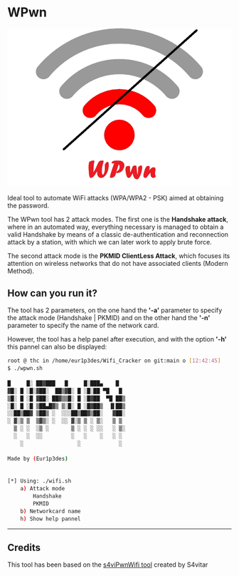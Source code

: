 # WPwn

![](./wpwn-removebg.png)

Ideal tool to automate WiFi attacks (WPA/WPA2 - PSK) aimed at obtaining the password.

The WPwn tool has 2 attack modes. The first one is the **Handshake attack**, where in an automated way, everything necessary is managed to obtain a valid Handshake by means of a classic de-authentication and reconnection attack by a station, with which we can later work to apply brute force.

The second attack mode is the **PKMID ClientLess Attack**, which focuses its attention on wireless networks that do not have associated clients (Modern Method).

## How can you run it?
The tool has 2 parameters, on the one hand the **'-a'** parameter to specify the attack mode (Handshake | PKMID) and on the other hand the **'-n'** parameter to specify the name of the network card.

However, the tool has a help panel after execution, and with the option **'-h'** this pannel can also be displayed:
```bash
root @ thc in /home/eur1p3des/Wifi_Cracker on git:main o [12:42:45] 
$ ./wpwn.sh              

█     █░ ██▓███   █     █░███▄    █
▓█░ █ ░█░▓██░  ██▒▓█░ █ ░█░██ ▀█   █
▒█░ █ ░█ ▓██░ ██▓▒▒█░ █ ░█▓██  ▀█ ██▒
░█░ █ ░█ ▒██▄█▓▒ ▒░█░ █ ░█▓██▒  ▐▌██▒
░░██▒██▓ ▒██▒ ░  ░░░██▒██▓▒██░   ▓██░
░ ▓░▒ ▒  ▒▓▒░ ░  ░░ ▓░▒ ▒ ░ ▒░   ▒ ▒ 
  ▒ ░ ░  ░▒ ░       ▒ ░ ░ ░ ░░   ░ ▒░
  ░   ░  ░░         ░   ░    ░   ░ ░ 
    ░                 ░            ░ 

Made by (Eur1p3des)


[*] Using: ./wifi.sh
	a) Attack mode
		Handshake
		PKMID
	b) Networkcard name
	h) Show help pannel


```


---
## Credits
This tool has been based on the [s4viPwnWifi tool](https://github.com/s4vitar/wifiCrack.git) created by S4vitar
